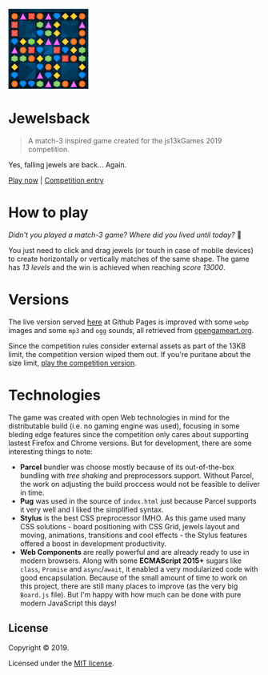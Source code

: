 ![Game printscreen](./image_thumbnail.png)

# Jewelsback

> A match-3 inspired game created for the js13kGames 2019 competition.

Yes, falling jewels are back... Again.

[Play now](https://erickpetru.github.io/js13k-jewelsback)
 | 
[Competition entry](https://js13kgames.com/entries/jewelsback)

# How to play

_Didn't you played a match-3 game? Where did you lived until today?_ 🤣

You just need to click and drag jewels (or touch in case of mobile devices) to create horizontally or vertically matches of the same shape. The game has _13 levels_ and the win is achieved when reaching _score 13000_.

# Versions

The live version served [here](https://erickpetru.github.io/js13k-jewelsback) at Github Pages is improved with some `webp` images and some `mp3` and `ogg` sounds, all retrieved from [opengameart.org](opengameart.org).

Since the competition rules consider external assets as part of the 13KB limit, the competition version wiped them out. If you're puritane about the size limit, [play the competition version](https://js13kgames.com/games/jewelsback/index.html).

# Technologies

The game was created with open Web technologies in mind for the distributable build (i.e. no gaming engine was used), focusing in some bleding edge features since the competition only cares about supporting lastest Firefox and Chrome versions. But for development, there are some interesting things to note:

- **Parcel** bundler was choose mostly because of its out-of-the-box bundling with _tree shaking_ and preprocessors support. Without Parcel, the work on adjusting the build proccess would not be feasible to deliver in time.
- **Pug** was used in the source of `index.html` just because Parcel supports it very well and I liked the simplified syntax.
- **Stylus** is the best CSS preprocessor IMHO. As this game used many CSS solutions - board positioning with CSS Grid, jewels layout and moving, animations, transitions and cool effects - the Stylus features offered a boost in development productivity.
- **Web Components** are really powerful and are already ready to use in modern browsers. Along with some **ECMAScript 2015+** sugars like `class`, `Promise` and `async`/`await`, it enabled a very modularized code with good encapsulation. Because of the small amount of time to work on this project, there are still many places to improve (as the very big `Board.js` file). But I'm happy with how much can be done with pure modern JavaScript this days!

## License

Copyright &copy; 2019.

Licensed under the [MIT license](LICENSE).
